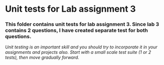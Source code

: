 # Unit tests for Lab assignment 3

### This folder contains unit tests for lab assignment 3. Since lab 3 contains 2 questions, I have created separate test for both questions.

 

_Unit testing is an important skill and you should try to incorporate it in your assignments and projects also. Start with a small scale test suite (1 or 2 tests), then move gradually forward._
